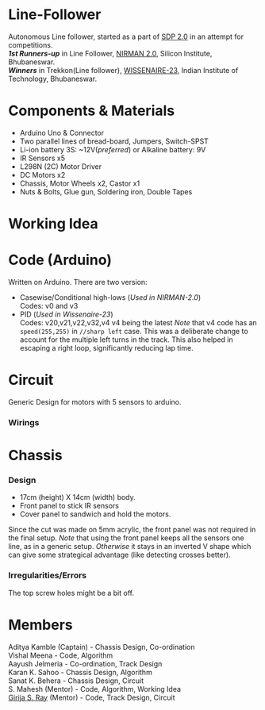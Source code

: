 # Line-Follower
Autonomous Line follower, started as a part of [SDP 2.0](https://www.niser.ac.in/~smishra/club/rtc/skill-development-program/) in an attempt for competitions.  
***1st Runners-up*** in Line Follower, [NIRMAN 2.0](https://www.nirmansilicon.tech/), Silicon Institute, Bhubaneswar.  
***Winners*** in Trekkon(Line follower), [WISSENAIRE-23](https://www.wissenaire.org/), Indian Institute of Technology, Bhubaneswar. 
# Components & Materials
- Arduino Uno & Connector
- Two parallel lines of bread-board, Jumpers, Switch-SPST
- Li-ion battery 3S: ~12V(_preferred_)  or Alkaline battery: 9V
- IR Sensors x5
- L298N (2C) Motor Driver
- DC Motors x2
- Chassis, Motor Wheels x2, Castor x1
- Nuts & Bolts, Glue gun, Soldering iron, Double Tapes
# Working Idea
# Code (Arduino)
Written on Arduino. There are two version: 
- Casewise/Conditional high-lows (_Used in NIRMAN-2.0_)  
    Codes: v0 and v3   
- PID (_Used in Wissenaire-23_)  
    Codes: v20,v21,v22,v32,v4
    v4 being the latest
    _Note_  that v4 code has an `speed(255,255)` in `//sharp left` case. This was a deliberate change to account for the multiple left turns in the track. This also helped in escaping a right loop, significantly reducing lap time.
# Circuit
Generic Design for motors with 5 sensors to arduino.
### Wirings
# Chassis 
### Design
- 17cm (height) X 14cm (width) body.
- Front panel to stick IR sensors
- Cover panel to sandwich and hold the motors.

Since the cut was made on 5mm acrylic, the front panel was not required in the final setup. _Note_ that using the front panel keeps all the sensors one line, as in a generic setup. _Otherwise_ it stays in an inverted V shape which can give some strategical advantage (like detecting crosses better).
### Irregularities/Errors 
The top screw holes might be a bit off. 
# Members
Aditya Kamble (Captain) - Chassis Design, Co-ordination  
Vishal Meena - Code, Algorithm  
Aayush Jelmeria - Co-ordination, Track Design  
Karan K. Sahoo - Chassis Design, Algorithm  
Sanat K. Behera - Chassis Design, Circuit  
S. Mahesh (Mentor) - Code, Algorithm, Working Idea  
[Girija S. Ray](https://github.com/Alpha3125) (Mentor) - Code, Track Design, Circuit  
